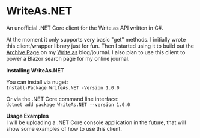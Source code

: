 # WriteAs.NET
An unofficial .NET Core client for the Write.as API written in C#.

At the moment it only supports very basic "get" methods. I initially wrote this client/wrapper library just for fun. Then I started using it to build out the [Archive Page](https://journal.dinobansigan.com/archive) on my [Write.as](https://write.as/) blog/journal. I also plan to use this client to power a Blazor search page for my online journal.

**Installing WriteAs.NET**

You can install via nuget:  
`Install-Package WriteAs.NET -Version 1.0.0`

Or via the .NET Core command line interface:  
`dotnet add package WriteAs.NET --version 1.0.0`

**Usage Examples**  
I will be uploading a .NET Core console application in the future, that will show some examples of how to use this client.
